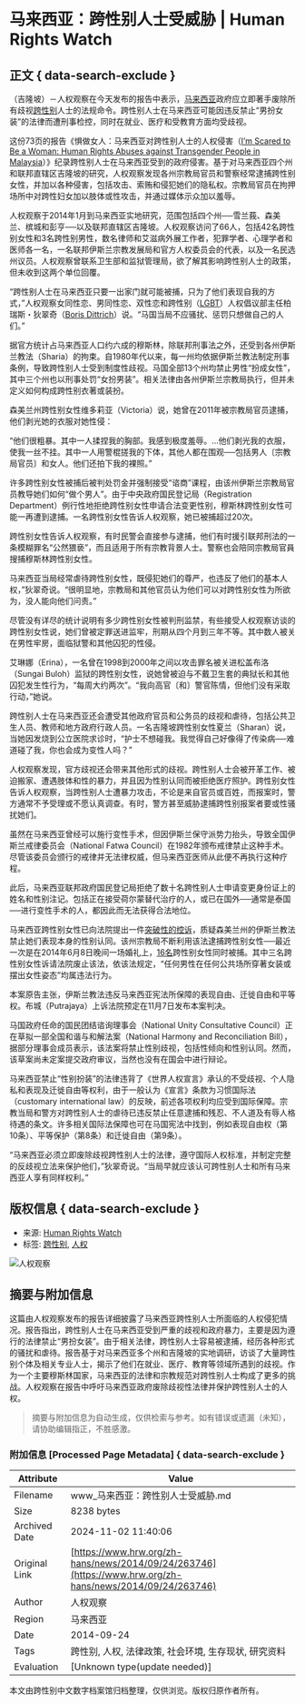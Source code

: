 # 马来西亚：跨性别人士受威胁 | Human Rights Watch

## 正文 { data-search-exclude }


（吉隆坡）－人权观察在今天发布的报告中表示，[马来西亚](https://www.hrw.org/asia/malaysia)政府应立即著手废除所有歧视[跨性别](https://www.hrw.org/topic/lgbt-rights)人士的法规命令。跨性别人士在马来西亚可能因违反禁止“男扮女装”的法律而遭刑事检控，同时在就业、医疗和受教育方面均受歧视。

这份73页的报告《惧做女人：马来西亚对跨性别人士的人权侵害（[I’m Scared to Be a Woman: Human Rights Abuses against Transgender People in Malaysia](https://features.hrw.org/features/HRW_reports_2014/Im_Scared_to_Be_a_Woman/index.html)）》纪录跨性别人士在马来西亚受到的政府侵害。基于对马来西亚四个州和联邦直辖区吉隆坡的研究，人权观察发现各州宗教局官员和警察经常逮捕跨性别女性，并加以各种侵害，包括攻击、索贿和侵犯她们的隐私权。宗教局官员在拘押场所中对跨性妇女加以肢体或性攻击，并通过媒体示众加以羞辱。

人权观察于2014年1月到马来西亚实地研究，范围包括四个州──雪兰莪、森美兰、槟城和彭亨──以及联邦直辖区吉隆坡。人权观察访问了66人，包括42名跨性别女性和3名跨性别男性，数名律师和艾滋病外展工作者，犯罪学者、心理学者和医师各一名，一名联邦伊斯兰宗教发展局和官方人权委员会的代表，以及一名民选州议员。人权观察曾联系卫生部和监狱管理局，欲了解其影响跨性别人士的政策，但未收到这两个单位回覆。

“跨性别人士在马来西亚只要一出家门就可能被捕，只为了他们表现自我的方式，”人权观察女同性恋、男同性恋、双性恋和跨性别（[LGBT](https://www.hrw.org/topic/lgbt-rights)）人权倡议部主任柏瑞斯・狄翠奇（[Boris Dittrich](https://www.hrw.org/bios/boris-dittrich)）说。“马国当局不应骚扰、惩罚只想做自己的人们。”

据官方统计占马来西亚人口约六成的穆斯林，除联邦刑事法之外，还受到各州伊斯兰教法（Sharia）的拘束。自1980年代以来，每一州均依据伊斯兰教法制定刑事条例，导致跨性别人士受到制度性歧视。马国全部13个州均禁止男性“扮成女性”，其中三个州也以刑事处罚“女扮男装”。相关法律由各州伊斯兰宗教局执行，但并未定义如何构成跨性别衣著或装扮。

森美兰州跨性别女性维多莉亚（Victoria）说，她曾在2011年被宗教局官员逮捕，他们剥光她的衣服对她性侵：

“他们很粗暴。其中一人揉捏我的胸部。我感到极度羞辱。…他们剥光我的衣服，使我一丝不挂。其中一人用警棍搓我的下体，其他人都在围观──包括男人〔宗教局官员〕和女人。他们还拍下我的裸照。”

许多跨性别女性被捕后被判处罚金并强制接受“谘商”课程，由该州伊斯兰宗教局官员教导她们如何“做个男人”。由于中央政府国民登记局（Registration Department）例行性地拒绝跨性别女性申请合法变更性别，穆斯林跨性别女性可能一再遭到逮捕。一名跨性别女性告诉人权观察，她已被捕超过20次。

跨性别女性告诉人权观察，有时民警会直接参与逮捕，他们有时援引联邦刑法的一条模糊罪名“公然猥亵”，而且适用于所有宗教背景人士。警察也会陪同宗教局官員搜捕穆斯林跨性别女性。

马来西亚当局经常虐待跨性别女性，既侵犯她们的尊严，也违反了他们的基本人权，”狄翠奇说。“很明显地，宗教局和其他官员认为他们可以对跨性别女性为所欲为，没人能向他们问责。”

尽管没有详尽的统计说明有多少跨性别女性被判刑监禁，有些接受人权观察访谈的跨性别女性说，她们曾被定罪送进监牢，刑期从四个月到三年不等。其中数人被关在男性牢房，面临狱警和其他囚犯的性侵。

艾琳娜（Erina），一名曾在1998到2000年之间以攻击罪名被关进松盖布洛（Sungai Buloh）监狱的跨性别女性，说她曾被迫与不戴卫生套的典狱长和其他囚犯发生性行为，“每周大约两次”。“我向高官〔和〕警官陈情，但他们没有采取行动，”她说。

跨性别人士在马来西亚还会遭受其他政府官员和公务员的歧视和虐待，包括公共卫生人员、教师和地方政府行政人员。一名吉隆坡跨性别女性夏兰（Sharan）说，当她因发烧到公立医院求诊时，“护士不想碰我。我觉得自己好像得了传染病──难道碰了我，你也会成为变性人吗？”

人权观察发现，官方歧视还会带来其他形式的歧视。跨性别人士会被开革工作、被迫搬家、遭遇肢体和性的暴力，并且因为性别认同而被拒绝医疗照护。跨性别女性告诉人权观察，当跨性别人士遭暴力攻击，不论是来自官员或百姓，而报案时，警方通常不予受理或不愿认真调查。有时，警方甚至威胁逮捕跨性别报案者要或性骚扰她们。

虽然在马来西亚曾经可以施行变性手术，但因伊斯兰保守派势力抬头，导致全国伊斯兰戒律委员会（National Fatwa Council）在1982年颁布戒律禁止这种手术。尽管该委员会颁行的戒律并无法律权威，但马来西亚医师从此便不再执行这种疗程。

此后，马来西亚联邦政府国民登记局拒绝了数十名跨性别人士申请变更身份证上的姓名和性别注记。包括正在接受荷尔蒙替代治疗的人，或已在国外──通常是泰国──进行变性手术的人，都因此而无法获得合法地位。

马来西亚跨性别女性已向法院提出一件[突破性的控诉](https://www.hrw.org/zh-hans/news/2014/05/13-0)，质疑森美兰州的伊斯兰教法禁止她们表现本身的性别认同。该州宗教局不断利用该法逮捕跨性别女性──最近一次是在2014年6月8日晚间一场婚礼上，[16名](https://www.hrw.org/zh-hans/news/2014/06/23-2)跨性别女性同时被捕。其中三名跨性别女性诉请法院废止该法，依该法规定，“任何男性在任何公共场所穿著女装或摆出女性姿态”均属违法行为。

本案原告主张，伊斯兰教法违反马来西亚宪法所保障的表现自由、迁徙自由和平等权。布城（Putrajaya）上诉法院预定在11月7日发布本案判决。

马国政府任命的国民团结谘询理事会（National Unity Consultative Council）正在草拟一部全国和谐与和解法案（National Harmony and Reconciliation Bill），据部分理事会成员表示，该法案将禁止性别歧视，包括性倾向和性别认同。然而，该草案尚未定案提交政府审议，当然也没有在国会中进行辩论。

马来西亚禁止“性别扮装”的法律违背了《世界人权宣言》承认的不受歧视、个人隐私和表现及迁徙自由等权利，由于一般认为《宣言》条款为习惯国际法（customary international law）的反映，前述各项权利均应受到国际保障。宗教当局和警方对跨性别人士的虐待已违反禁止任意逮捕和残忍、不人道及有辱人格待遇的条文。许多相关国际法保障也可在马国宪法中找到，例如表现自由权（第10条）、平等保护（第8条）和迁徙自由（第9条）。

“马来西亚必须立即废除歧视跨性别人士的法律，遵守国际人权标准，并制定完整的反歧视立法来保护他们，”狄翠奇说。“当局早就应该认可跨性别人士和所有马来西亚人享有同样权利。”

## 版权信息 { data-search-exclude }
- 来源: [Human Rights Watch](https://www.hrw.org/zh-hans/news/2014/09/24/263746)
- 标签: [跨性别](https://www.hrw.org/topic/lgbt-rights), [人权](https://www.hrw.org/topic/human-rights)

![人权观察](https://www.hrw.org/sites/default/files/styles/square/public/media_2023/07/202307asia_japan_lgbt_equalityact_protest.jpg?h=c6980913&itok=p33c77Zv)
<!-- tcd_original_link https://www.hrw.org/zh-hans/news/2014/09/24/263746 -->
## 摘要与附加信息

<!-- tcd_abstract -->
这篇由人权观察发布的报告详细披露了马来西亚跨性别人士所面临的人权侵犯情况。报告指出，跨性别人士在马来西亚受到严重的歧视和政府暴力，主要是因为遵行的法律禁止“男扮女装”。由于相关法律，跨性别人士容易被逮捕，经历各种形式的骚扰和虐待。报告基于对马来西亚多个州和吉隆坡的实地调研，访谈了大量跨性别个体及相关专业人士，揭示了他们在就业、医疗、教育等领域所遇到的歧视。作为一个主要穆斯林国家，马来西亚的法律和宗教规范对跨性别人士构成了更多的挑战。人权观察在报告中呼吁马来西亚政府废除歧视性法律并保护跨性别人士的人权。
<!-- tcd_abstract_end -->

> 摘要与附加信息为自动生成，仅供检索与参考。如有错误或遗漏（未知），请协助编辑指正，不胜感激。

### 附加信息 [Processed Page Metadata] { data-search-exclude }

| Attribute       | Value                                  |
|-----------------|----------------------------------------|
| Filename        | www_马来西亚：跨性别人士受威胁.md                             |
| Size            | 8238 bytes                           |
| Archived Date   | 2024-11-02 11:40:06                             |
| Original Link   | [https://www.hrw.org/zh-hans/news/2014/09/24/263746](https://www.hrw.org/zh-hans/news/2014/09/24/263746)                       |
| Author          | 人权观察                               |
| Region          | 马来西亚                               |
| Date            | 2014-09-24                                 |
| Tags            | 跨性别, 人权, 法律政策, 社会环境, 生存现状, 研究资料                                 |
| Evaluation            | [Unknown type(update needed)]                                 |
<!-- tcd_table_end -->

本文由跨性别中文数字档案馆归档整理，仅供浏览。版权归原作者所有。
